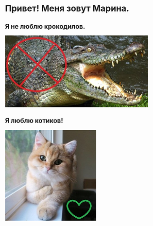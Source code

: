 # Привет! Меня зовут Марина.

## Я не люблю крокодилов.

![Alt text](%D0%9A%D1%80%D0%BE%D0%BA%D0%BE%D0%B4%D0%B8%D0%BB.jpg)

## Я люблю котиков! 

![Alt text](%D0%BA%D0%BE%D1%82.jpg)